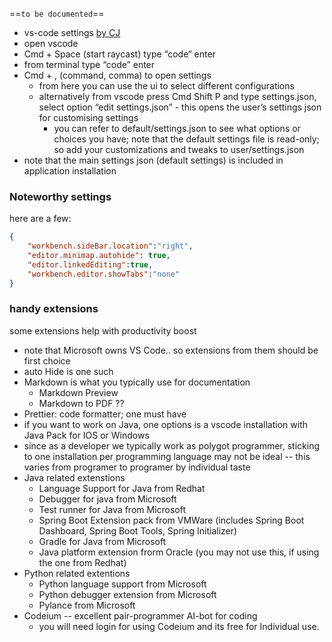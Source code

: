 ==```to be documented```==

 * vs-code settings [by CJ](https://github.com/CodingGarden/vscode-settings)
 * open vscode 
 * Cmd + Space (start raycast) type “code“ enter
 * from terminal type “code” enter
 * Cmd + , (command, comma) to open settings 
   * from here you can use the ui to select different configurations 
   * alternatively from vscode press Cmd Shift P and type settings.json, select option “edit settings.json” - this opens the user’s settings json for customising settings 
     * you can refer to default/settings.json to see what options or choices you have; note that the default settings file is read-only; so add your customizations and tweaks to user/settings.json
 * note that the main settings json (default settings) is included in application installation 


### Noteworthy settings
here are a few: 
```json
{
    "workbench.sideBar.location":"right",
    "editor.minimap.autohide": true,
    "editor.linkedEditing":true,
    "workbench.editor.showTabs":"none"
}
```


 ### handy extensions
 some extensions help with productivity boost
 * note that Microsoft owns VS Code.. so extensions from them should be first choice
 * auto Hide is one such
 * Markdown is what you typically use for documentation
   * Markdown Preview
   * Markdown to PDF ??
 * Prettier: code formatter; one must have
 * if you want to work on Java, one options is a vscode installation with Java Pack for IOS or Windows
 * since as a developer we typically work as polygot programmer, sticking to one installation per programming language may not be ideal -- this varies from programer to programer by individual taste
 * Java related extenstions
   * Language Support for Java from Redhat
   * Debugger for java from Microsoft
   * Test runner for Java from Microsoft
   * Spring Boot Extension pack from VMWare (includes Spring Boot Dashboard, Spring Boot Tools, Spring Initializer)
   * Gradle for Java from Microsoft
   * Java platform extension frorm Oracle (you may not use this, if using the one from Redhat)
 * Python related extentions
   * Python language support from Microsoft
   * Python debugger extension from Microsoft
   * Pylance from Microsoft
 * Codeium -- excellent pair-programmer AI-bot for coding
   * you will need login for using Codeium and its free for Individual use.
